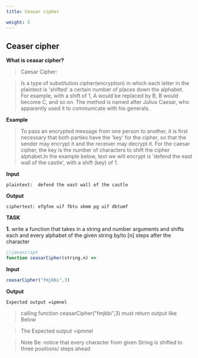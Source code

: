 ```yaml
---
title: Ceasar cipher

weight: 5
---
```


## Ceaser cipher

 **What is ceasar cipher?**

> Caesar Cipher: 

> Is a type of substitution cipher(encryption) in which each letter in the plaintext is 'shifted' a certain number of places down the alphabet. For example, with a shift of 1, A would be replaced by B, B would become C, and so on. The method is named after Julius Caesar, who apparently used it to communicate with his generals.

 **Example** 

>To pass an encrypted message from one person to another, it is first necessary that both parties have the 'key' for the cipher, so that the sender may encrypt it and the receiver may decrypt it. For the caesar cipher, the key is the number of characters to shift the cipher alphabet.In the example below, text we will encrypt is 'defend the east wall of the castle', with a shift (key) of 1.

**Input**

```
plaintext:  defend the east wall of the castle
```

**Output**

```
ciphertext: efgfoe uif fbtu xbmm pg uif dbtumf
```

**TASK**

**1.**
write a function that takes in a string and number arguments and shifts each and every alphabet of the given string by/to [n] steps after the  character

```js
//javascript
function ceasarCipher(string,n) =>
```
**Input**
```js
ceasarCipher("fmjkbi",3)
```
**Output**
```
Expected output =ipmnel
```

>calling function ceasarCipher("fmjkbi",3) must return output like Below

>The Expected output =ipmnel

>Note Be: notice that every character from given String is shifted to three positions/ steps ahead

